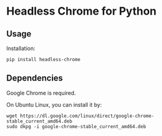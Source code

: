 # Headless Chrome for Python

## Usage

Installation:

    pip install headless-chrome

## Dependencies

Google Chrome is required.

On Ubuntu Linux, you can install it by:

    wget https://dl.google.com/linux/direct/google-chrome-stable_current_amd64.deb
    sudo dkpg -i google-chrome-stable_current_amd64.deb



